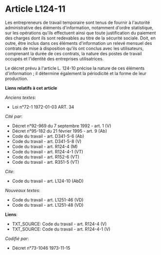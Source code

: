 # Article L124-11

Les entrepreneurs de travail temporaire sont tenus de fournir à l'autorité administrative des éléments d'information,
notamment d'ordre statistique, sur les opérations qu'ils effectuent ainsi que toute justification du paiement des charges
dont ils sont redevables au titre de la sécurité sociale. Doit, en outre, être inclus dans ces éléments d'information un
relevé mensuel des contrats de mise à disposition qu'ils ont conclus avec les utilisateurs, comprenant la durée de ces
contrats, la nature des postes de travail occupés et l'identité des entreprises utilisatrices.

Le décret prévu à l'article L. 124-10 précise la nature de ces éléments d'information ; il détermine également la périodicité
et la forme de leur production.

**Liens relatifs à cet article**

_Anciens textes_:

  - Loi n°72-1 1972-01-03 ART. 34

_Cité par_:

  - Décret n°92-969 du 7 septembre 1992 - art. 1 (V)
  - Décret n°95-182 du 21 février 1995 - art. 9 (Ab)
  - Code du travail - art. D341-5-6 (Ab)
  - Code du travail - art. D341-5-8 (V)
  - Code du travail - art. R124-4 (M)
  - Code du travail - art. R124-4-1 (VT)
  - Code du travail - art. R152-6 (VT)
  - Code du travail - art. R351-5 (VT)

_Cite_:

  - Code du travail - art. L124-10 (AbD)

_Nouveaux textes_:

  - Code du travail - art. L1251-46 (VD)
  - Code du travail - art. L1251-48 (VD)

**Liens**:

  - TXT_SOURCE: Code du travail - art. R124-4 (V)
  - TXT_SOURCE: Code du travail - art. R124-4-1 (V)

_Codifié par_:

  - Décret n°73-1046 1973-11-15
